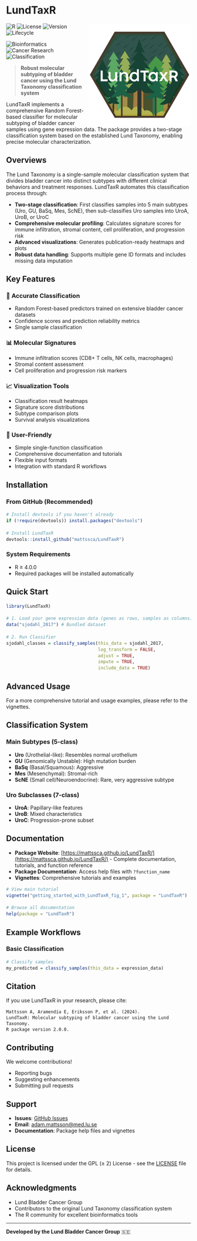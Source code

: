 # LundTaxR

<img src="man/figures/logo.png" align="right" height="280" alt="LundTaxR logo" />

<!-- R Package Badges -->
![R](https://img.shields.io/badge/R-%E2%89%A54.0.0-blue)
![License](https://img.shields.io/badge/license-GPL%20(%E2%89%A5%202)-blue)
![Version](https://img.shields.io/badge/version-2.0.0-blue)
![Lifecycle](https://img.shields.io/badge/lifecycle-stable-brightgreen)

<!-- Domain Badges -->
![Bioinformatics](https://img.shields.io/badge/domain-bioinformatics-purple)
![Cancer Research](https://img.shields.io/badge/application-cancer%20research-red)
![Classification](https://img.shields.io/badge/method-machine%20learning-orange)



> **Robust molecular subtyping of bladder cancer using the Lund Taxonomy classification system**

LundTaxR implements a comprehensive Random Forest-based classifier for molecular subtyping of bladder cancer samples using gene expression data. The package provides a two-stage classification system based on the established Lund Taxonomy, enabling precise molecular characterization.

## Overviews

The Lund Taxonomy is a single-sample molecular classification system that divides bladder cancer into distinct subtypes with different clinical behaviors and treatment responses. LundTaxR automates this classification process through:

- **Two-stage classification**: First classifies samples into 5 main subtypes (Uro, GU, BaSq, Mes, ScNE), then sub-classifies Uro samples into UroA, UroB, or UroC
- **Comprehensive molecular profiling**: Calculates signature scores for immune infiltration, stromal content, cell proliferation, and progression risk
- **Advanced visualizations**: Generates publication-ready heatmaps and plots
- **Robust data handling**: Supports multiple gene ID formats and includes missing data imputation

## Key Features

### 🎯 **Accurate Classification**
- Random Forest-based predictors trained on extensive bladder cancer datasets
- Confidence scores and prediction reliability metrics
- Single sample classification

### 📊 **Molecular Signatures**
- Immune infiltration scores (CD8+ T cells, NK cells, macrophages)
- Stromal content assessment
- Cell proliferation and progression risk markers

### 📈 **Visualization Tools**
- Classification result heatmaps
- Signature score distributions
- Subtype comparison plots
- Survival analysis visualizations

### 🔧 **User-Friendly**
- Simple single-function classification
- Comprehensive documentation and tutorials
- Flexible input formats
- Integration with standard R workflows

## Installation

### From GitHub (Recommended)
```r
# Install devtools if you haven't already
if (!require(devtools)) install.packages("devtools")

# Install LundTaxR
devtools::install_github("mattssca/LundTaxR")
```

### System Requirements
- R ≥ 4.0.0
- Required packages will be installed automatically

## Quick Start

```r
library(LundTaxR)

# 1. Load your gene expression data (genes as rows, samples as columns)
data("sjodahl_2017") # Bundled dataset

# 2. Run Classifier
sjodahl_classes = classify_samples(this_data = sjodahl_2017, 
                                   log_transform = FALSE, 
                                   adjust = TRUE, 
                                   impute = TRUE, 
                                   include_data = TRUE)

```

## Advanced Usage
For a more comprehensive tutorial and usage examples, please refer to the vignettes.

## Classification System

### Main Subtypes (5-class)
- **Uro** (Urothelial-like): Resembles normal urothelium
- **GU** (Genomically Unstable): High mutation burden
- **BaSq** (Basal/Squamous): Aggressive
- **Mes** (Mesenchymal): Stromal-rich
- **ScNE** (Small cell/Neuroendocrine): Rare, very aggressive subtype

### Uro Subclasses (7-class)
- **UroA**: Papillary-like features
- **UroB**: Mixed characteristics  
- **UroC**: Progression-prone subset

## Documentation

- **Package Website**: [https://mattssca.github.io/LundTaxR/](https://mattssca.github.io/LundTaxR/) - Complete documentation, tutorials, and function reference
- **Package Documentation**: Access help files with `?function_name`
- **Vignettes**: Comprehensive tutorials and examples

```r
# View main tutorial
vignette("getting_started_with_LundTaxR_fig_1", package = "LundTaxR")

# Browse all documentation
help(package = "LundTaxR")
```

## Example Workflows

### Basic Classification
```r
# Classify samples
my_predicted = classify_samples(this_data = expression_data)
```

## Citation

If you use LundTaxR in your research, please cite:

```
Mattsson A, Aramendía E, Eriksson P, et al. (2024). 
LundTaxR: Molecular subtyping of bladder cancer using the Lund Taxonomy. 
R package version 2.0.0.
```

## Contributing

We welcome contributions!
- Reporting bugs
- Suggesting enhancements  
- Submitting pull requests

## Support

- **Issues**: [GitHub Issues](https://github.com/mattssca/LundTaxR/issues)
- **Email**: adam.mattsson@med.lu.se
- **Documentation**: Package help files and vignettes

## License

This project is licensed under the GPL (≥ 2) License - see the [LICENSE](LICENSE) file for details.

## Acknowledgments

- Lund Bladder Cancer Group
- Contributors to the original Lund Taxonomy classification system
- The R community for excellent bioinformatics tools

---

**Developed by the Lund Bladder Cancer Group** 🇸🇪
